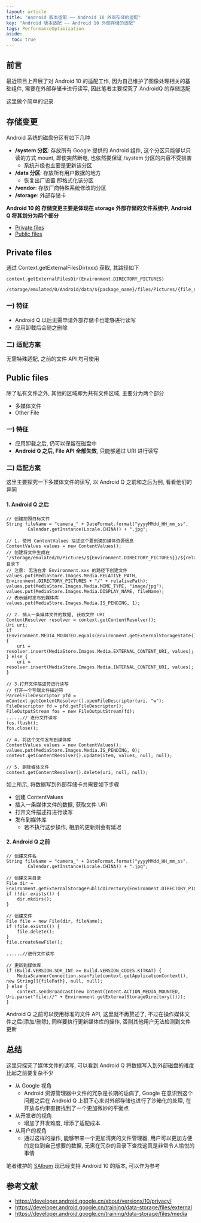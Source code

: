 ```yaml
---
layout: article
title: "Android 版本适配 —— Android 10 外部存储的适配"
key: "Android 版本适配 —— Android 10 外部存储的适配" 
tags: PerformanceOptimization
aside:
  toc: true
---
```

## 前言
最近项目上开展了对 Android 10 的适配工作, 因为自己维护了图像处理相关的基础组件, 需要在外部存储卡进行读写, 因此笔者主要探究了 AndroidQ 的存储适配

这里做个简单的记录

## 存储变更
Android 系统的磁盘分区有如下几种
- **/system 分区**: 存放所有 Google 提供的 Android 组件, 这个分区只能够以只读的方式 mount, 即使突然断电, 也依然要保证 /system 分区的内容不受损害
  - 系统升级也主要是更新该分区
- **/data 分区**: 存放所有用户数据的地方
  - 恢复出厂设置 即格式化该分区
- **/vendor**: 存放厂商特殊系统修改的分区
- **/storage**: 外部存储卡

**Android 10 的 存储变更主要是体现在 storage 外部存储的文件系统中, Android Q 将其划分为两个部分**
- [Private files](https://developer.android.google.cn/training/data-storage/files/external#PrivateFiles)
- [Public files](https://developer.android.google.cn/training/data-storage/files/external#PublicFiles)

## Private files
通过 Context.getExternalFilesDir(xxx) 获取, 其路径如下
```
context.getExternalFilesDir(Environment.DIRECTORY_PICTURES)

/storage/emulated/0/Android/data/${package_name}/files/Pictures/{file_name}
```

### 一) 特征
- Android Q 以后无需申请外部存储卡也能够进行读写
- 应用卸载后会随之删除

### 二) 适配方案
无需特殊适配, 之前的文件 API 均可使用

## Public files
除了私有文件之外, 其他的区域即为共有文件区域, 主要分为两个部分
- 多媒体文件
- Other File

### 一) 特征
- 应用卸载之后, 仍可以保留在磁盘中
- **Android Q 之后, File API 全部失效**, 只能够通过 URI 进行读写

### 二) 适配方案
这里主要探究一下多媒体文件的读写, 以 Android Q 之前和之后为例, 看看他们的异同

#### 1. Android Q 之后
```
// 创建拍照目标文件
String fileName = "camera_" + DateFormat.format("yyyyMMdd_HH_mm_ss",
        Calendar.getInstance(Locale.CHINA)) + ".jpg";
        
// 1. 使用 ContentValues 描述这个要创建的媒体资源信息
ContentValues values = new ContentValues();
// 创建将文件生成在 "/storage/emulated/0/Pictures/${Environment.DIRECTORY_PICTURES}}/${relativePath}" 目录下
// 注意: 无法在非 Environment.xxx 的路径下创建文件 
values.put(MediaStore.Images.Media.RELATIVE_PATH, Environment.DIRECTORY_PICTURES + "/" + relativePath);
values.put(MediaStore.Images.Media.MIME_TYPE, "image/jpg");
values.put(MediaStore.Images.Media.DISPLAY_NAME, fileName);
// 表示延时发布到媒体库
values.put(MediaStore.Images.Media.IS_PENDING, 1); 

// 2. 插入一条媒体文件的数据, 获取文件 URI
ContentResolver resolver = context.getContentResolver();
Uri uri;
if (Environment.MEDIA_MOUNTED.equals(Environment.getExternalStorageState())) {
    uri =  resolver.insert(MediaStore.Images.Media.EXTERNAL_CONTENT_URI, values);
} else {
    uri = resolver.insert(MediaStore.Images.Media.INTERNAL_CONTENT_URI, values);
}

// 3.打开文件描述符进行读写
// 打开一个写端文件描述符
ParcelFileDescriptor pfd = mContext.getContentResolver().openFileDescriptor(uri, "w");
FileDescriptor fd = pfd.getFileDescriptor();
FileOutputStream fos = new FileOutputStream(fd);
......// 进行文件读写
fos.flush();
fos.close();

// 4. 将这个文件发布到媒体库
ContentValues values = new ContentValues();
values.put(MediaStore.Images.Media.IS_PENDING, 0);
context.getContentResolver().update(item, values, null, null);

// 5. 删除媒体文件
context.getContentResolver().delete(uri, null, null);
```
如上所示, 将数据写到外部存储卡共需要如下步骤
- 创建 ContentValues
- 插入一条媒体文件的数据, 获取文件 URI
- 打开文件描述符进行读写
- 发布到媒体库
  - 若不执行这步操作, 相册的更新则会有延迟

#### 2. Android Q 之前
```
// 创建文件名
String fileName = "camera_" + DateFormat.format("yyyyMMdd_HH_mm_ss",
        Calendar.getInstance(Locale.CHINA)) + ".jpg";
        
// 创建文夹目录
File dir = Environment.getExternalStoragePublicDirectory(Environment.DIRECTORY_PICTURES);
if (!dir.exists()) {
    dir.mkdirs();
}

// 创建文件
File file = new File(dir, fileName);
if (file.exists()) {
    file.delete();
}
file.createNewFile();

......//进行文件读写

// 更新到媒体库
if (Build.VERSION.SDK_INT >= Build.VERSION_CODES.KITKAT) {
    MediaScannerConnection.scanFile(context.getApplicationContext(), new String[]{filePath}, null, null);
} else {
    context.sendBroadcast(new Intent(Intent.ACTION_MEDIA_MOUNTED, Uri.parse("file://" + Environment.getExternalStorageDirectory())));
}
```
Android Q 之前可以使用标准的文件 API, 这里就不再赘述了, 不过在操作媒体文件之后(添加/删除), 同样要执行更新媒体库的操作, 否则其他用户无法检测到文件更新

## 总结
这里只探究了媒体文件的读写, 可以看到 Android Q 将数据写入到外部磁盘的难度比起之前要复杂不少
- 从 Google 视角
  - Android 资源管理器中文件的冗杂是长期的诟病了, Google 在意识到这个问题之后在 Android Q 上狠下心来对外部存储也进行了沙箱化的处理, 在开放与约束直接找到了一个更加微妙的平衡点
- 从开发者的视角
  - 增加了开发难度, 增添了适配成本
- 从用户的视角
  - 通过这样的操作, 能够带来一个更加清爽的文件管理器, 用户可以更加方便的定位到自己想要的数据, 无需在冗杂的目录下查找这真是非常令人愉悦的事情

笔者维护的 [SAlbum](https://github.com/SharryChoo/SAlbum) 现已经支持 Android 10 的版本, 可以作为参考

## 参考文献
- https://developer.android.google.cn/about/versions/10/privacy/
- https://developer.android.google.cn/training/data-storage/files/external
- https://developer.android.google.cn/training/data-storage/files/media